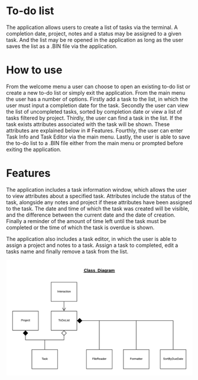# To-do list
The application allows users to create a list of tasks via the terminal. 
A completion date, project, notes and a status may be assigned to a given
task. And the list may be re opened in the application as long as the user 
saves the list as a .BIN file via the application. 

# How to use
From the welcome menu a user can choose to open an existing to-do list
or create a new to-do list or simply exit the application. From the main
menu the user has a number of options. Firstly add a task to the list, 
in which the user must input a completion date for the task. Secondly
the user can view the list of uncompleted tasks, sorted by completion date 
or view a list of tasks filtered by project. Thirdly, the user can find a
task in the list. If the task exists attributes associated with the task
will be shown. These attributes are explained below in # Features. Fourthly,
the user can enter Task Info and Task Editor via the main menu. Lastly, 
the user is able to save the to-do list to a .BIN file either from the 
main menu or prompted before exiting the application. 

# Features
The application includes a task information window, which allows the
user to view attributes about a specified task. Attributes include the
status of the task, alongside any notes and project if these attributes 
have been assigned to the task. The date and time of which the task was
created will be visible, and the difference between the current date and
the date of creation. Finally a reminder of the amount of time left until
the task must be completed or the time of which the task is overdue is 
shown.

The application also includes a task editor, in which the user is
able to assign a project and notes to a task. Assign a task to completed, 
edit a tasks name and finally remove a task from the list.


![alt text](https://github.com/Beadsley/IndividualProject/blob/diagram_png/Diagrams/ClassDiagram.png)
